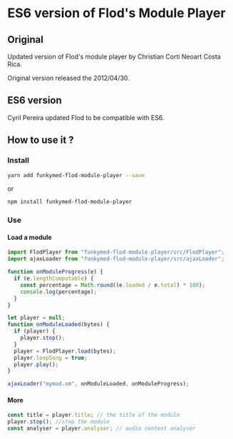# ES6 version of Flod's Module Player

## Original

Updated version of Flod's module player by Christian Corti Neoart Costa Rica.

Original version released the 2012/04/30.

## ES6 version

Cyril Pereira updated Flod to be compatible with ES6.

## How to use it ?

### Install

```bash
yarn add funkymed-flod-module-player --save
```

or

```bash
npm install funkymed-flod-module-player
```

### Use

#### Load a module

```javascript
import FlodPlayer from "funkymed-flod-module-player/src/FlodPlayer";
import ajaxLoader from "funkymed-flod-module-player/src/ajaxLoader";

function onModuleProgress(e) {
  if (e.lengthComputable) {
    const percentage = Math.round((e.loaded / e.total) * 100);
    console.log(percentage);
  }
}

let player = null;
function onModuleLoaded(bytes) {
  if (player) {
    player.stop();
  }
  player = FlodPlayer.load(bytes);
  player.loopSong = true;
  player.play();
}

ajaxLoader("mymod.xm", onModuleLoaded, onModuleProgress);
```

#### More

```javascript
const title = player.title; // the title of the module
player.stop(); //stop the module
const analyser = player.analyser; // audio context analyser
```
